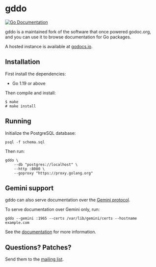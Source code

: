 # gddo

[![Go Documentation](https://godocs.io/git.sr.ht/~sircmpwn/gddo/cmd/gddo?status.svg)](https://godocs.io/git.sr.ht/~sircmpwn/gddo/cmd/gddo)

gddo is a maintained fork of the software that once powered godoc.org, and you
can use it to browse documentation for Go packages.

A hosted instance is available at [godocs.io](https://godocs.io).

## Installation

First install the dependencies:

- Go 1.19 or above

Then compile and install:

	$ make
	# make install

## Running

Initialize the PostgreSQL database:

	psql -f schema.sql

Then run:

	gddo \
		--db "postgres://localhost" \
		--http :8080 \
		--goproxy "https://proxy.golang.org"

## Gemini support

gddo can also serve documentation over the
[Gemini protocol](https://gemini.circumlunar.space).

To serve documentation over Gemini only, run:

	gddo --gemini :1965 --certs /var/lib/gemini/certs --hostname example.com

See the [documentation](https://godocs.io/git.sr.ht/~sircmpwn/gddo/cmd/gddo) for
more information.

## Questions? Patches?

Send them to the [mailing list](https://lists.sr.ht/~sircmpwn/godocs.io).
